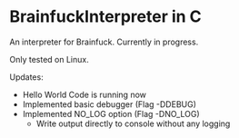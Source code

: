 # BrainfuckInterpreter in C

An interpreter for Brainfuck. Currently in progress.

Only tested on Linux.

Updates: 

- Hello World Code is running now
- Implemented basic debugger (Flag -DDEBUG)
- Implemented NO_LOG option (Flag -DNO_LOG)
  - Write output directly to console without any logging

